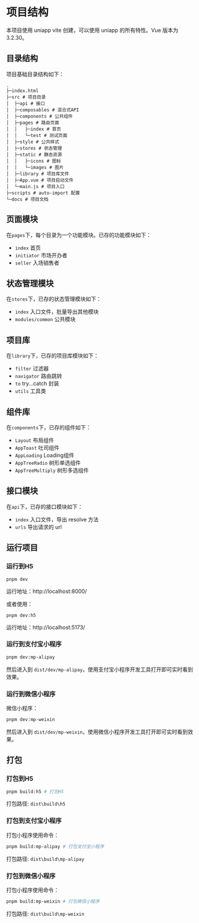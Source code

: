 # 项目结构

本项目使用 uniapp vite 创建，可以使用 uniapp 的所有特性。Vue 版本为 3.2.30。

## 目录结构

项目基础目录结构如下：

```
.
├─index.html
├─src # 项目目录
│  ├─api # 接口
│  ├─composables # 混合式API
│  ├─components # 公共组件
│  ├─pages # 路由页面
│  │   ├─index # 首页
│  │   └─test # 测试页面
│  ├─style # 公共样式
│  ├─stores # 状态管理
│  ├─static # 静态资源
│  │   ├─icons # 图标
│  │   └─images # 图片
│  ├─library # 项目库文件
│  ├─App.vue # 项目启动文件
│  └─main.js # 项目入口
├─scripts # auto-import 配置
└─docs # 项目文档

```

## 页面模块

在`pages`下，每个目录为一个功能模块。已存的功能模块如下：

- `index` 首页
- `initiator` 市场开办者
- `seller` 入场销售者

## 状态管理模块

在`stores`下，已存的状态管理模块如下：

- `index` 入口文件，批量导出其他模块
- `modules/common` 公共模块

## 项目库

在`library`下，已存的项目库模块如下：

- `filter` 过滤器
- `navigator` 路由跳转
- `to` try...catch 封装
- `utils` 工具类

## 组件库

在`components`下，已存的组件如下：

- `Layout` 布局组件
- `AppToast` 吐司组件
- `AppLoading` Loading组件
- `AppTreeRadio` 树形单选组件
- `AppTreeMultiply` 树形多选组件

## 接口模块

在`api`下，已存的接口模块如下：

- `index` 入口文件，导出 resolve 方法
- `urls` 导出请求的 url

## 运行项目


### 运行到H5

```
pnpm dev
```

运行地址：http://localhost:8000/


或者使用：

```
pnpm dev:h5
```

运行地址：http://localhost:5173/

### 运行到支付宝小程序

```bash
pnpm dev:mp-alipay
```

然后进入到 `dist/dev/mp-alipay`，使用支付宝小程序开发工具打开即可实时看到效果。

### 运行到微信小程序

微信小程序：

```bash
pnpm dev:mp-weixin
```

然后进入到 `dist/dev/mp-weixin`，使用微信小程序开发工具打开即可实时看到效果。

## 打包


### 打包到H5

```bash
pnpm build:h5 # 打包H5
```

打包路径: `dist\build\h5`

### 打包到支付宝小程序

打包小程序使用命令：

```bash
pnpm build:mp-alipay # 打包支付宝小程序
```

打包路径: `dist\build\mp-alipay`

### 打包到微信小程序

打包小程序使用命令：

```bash
pnpm build:mp-weixin # 打包微信小程序
```

打包路径: `dist\build\mp-weixin`
